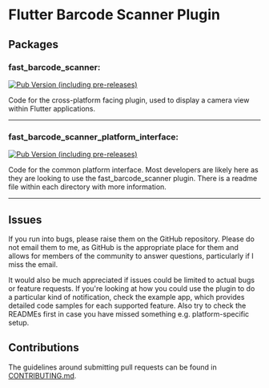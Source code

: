 # Flutter Barcode Scanner Plugin

## Packages

### fast_barcode_scanner:

[![Pub Version (including pre-releases)](https://img.shields.io/pub/v/fast_barcode_scanner?include_prereleases&style=for-the-badge)](https://pub.dev/packages/fast_barcode_scanner/versions/2.0.0-dev.1)

Code for the cross-platform facing plugin, used to display a camera view within Flutter applications.

---

### fast_barcode_scanner_platform_interface:

[![Pub Version (including pre-releases)](https://img.shields.io/pub/v/fast_barcode_scanner?include_prereleases&style=for-the-badge)](https://pub.dev/packages/fast_barcode_scanner_platform_interface/versions/2.0.0-dev.1)

Code for the common platform interface. Most developers are likely here as they are looking to use the fast_barcode_scanner plugin. There is a readme file within each directory with more information.

---

## Issues

If you run into bugs, please raise them on the GitHub repository.
Please do not email them to me, as GitHub is the appropriate place for them and allows for members of the community to answer questions, particularly if I miss the email.

It would also be much appreciated if issues could be limited to actual bugs or feature requests.
If you're looking at how you could use the plugin to do a particular kind of notification, check the example app, which provides detailed code samples for each supported feature.
Also try to check the READMEs first in case you have missed something e.g. platform-specific setup.

## Contributions

The guidelines around submitting pull requests can be found in [CONTRIBUTING.md](CONTRIBUTING.md).
